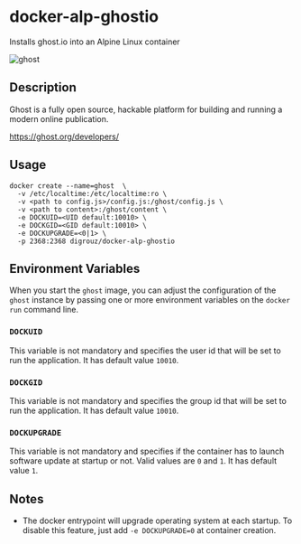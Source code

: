 # docker-alp-ghostio
Installs ghost.io into an Alpine Linux container

![ghost](https://ghost.org/logo.svg)

## Description

Ghost is a fully open source, hackable platform for building and running a modern online publication.

https://ghost.org/developers/

## Usage
    docker create --name=ghost  \
      -v /etc/localtime:/etc/localtime:ro \
      -v <path to config.js>/config.js:/ghost/config.js \
      -v <path to content>:/ghost/content \
      -e DOCKUID=<UID default:10010> \
      -e DOCKGID=<GID default:10010> \
      -e DOCKUPGRADE=<0|1> \
      -p 2368:2368 digrouz/docker-alp-ghostio

## Environment Variables

When you start the `ghost` image, you can adjust the configuration of the `ghost` instance by passing one or more environment variables on the `docker run` command line.

### `DOCKUID`

This variable is not mandatory and specifies the user id that will be set to run the application. It has default value `10010`.

### `DOCKGID`

This variable is not mandatory and specifies the group id that will be set to run the application. It has default value `10010`.

### `DOCKUPGRADE`

This variable is not mandatory and specifies if the container has to launch software update at startup or not. Valid values are `0` and `1`. It has default value `1`.

## Notes

* The docker entrypoint will upgrade operating system at each startup. To disable this feature, just add `-e DOCKUPGRADE=0` at container creation.



